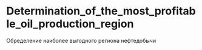 # Determination_of_the_most_profitable_oil_production_region
Обределение наиболее выгодного региона нефтедобычи

